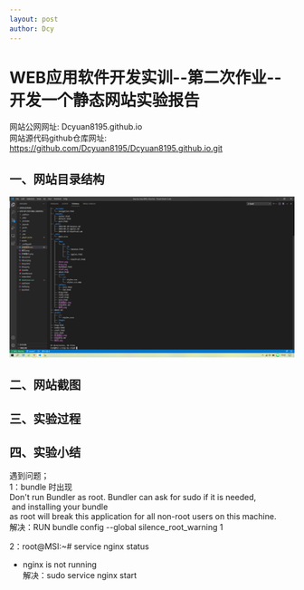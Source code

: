 ```yaml
---
layout: post
author: Dcy
---
```


# WEB应用软件开发实训--第二次作业--开发一个静态网站实验报告

网站公网网址: Dcyuan8195.github.io  
网站源代码github仓库网址: https://github.com/Dcyuan8195/Dcyuan8195.github.io.git

## 一、网站目录结构  

![网站目录结构](https://github.com/Dcyuan8195/Dcyuan8195.github.io/blob/master/%E7%BD%91%E7%AB%99%E7%9B%AE%E5%BD%95%E7%BB%93%E6%9E%84.png)    

## 二、网站截图  


## 三、实验过程  


## 四、实验小结  
遇到问题；   
1：bundle 时出现  
Don't run Bundler as root. Bundler can ask for sudo if it is needed,   and installing your bundle  
as root will break this application for all non-root users on this machine.  
解决：RUN bundle config --global silence_root_warning 1  

2：root@MSI:~# service nginx status  
 * nginx is not running  
解决：sudo service nginx start  
